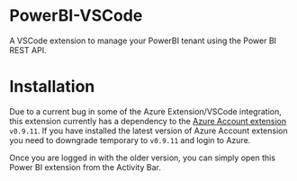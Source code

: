 # PowerBI-VSCode
A VSCode extension to manage your PowerBI tenant using the Power BI REST API.

# Installation
Due to a current bug in some of the Azure Extension/VSCode integration, this extension currently has a dependency to the [Azure Account extension](https://marketplace.visualstudio.com/items?itemName=ms-vscode.azure-account) `v0.9.11`. If you have installed the latest version of Azure Account extension you need to downgrade temporary to `v0.9.11` and login to Azure.

Once you are logged in with the older version, you can simply open this Power BI extension from the Activity Bar.
